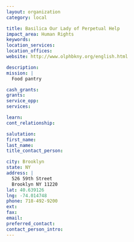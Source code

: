 ```yaml
---
layout: organization
category: local

title: Basilica Our Lady of Perpetual Help
impact_area: Human Rights
keywords: 
location_services: 
location_offices: 
website: http://www.olphbkny.org/english.html

description: 
mission: |
  Food pantry

cash_grants: 
grants: 
service_opp: 
services: 

learn: 
cont_relationship: 

salutation: 
first_name: 
last_name: 
title_contact_person: 

city: Brooklyn
state: NY
address: |
  526 59th Street     
  Brooklyn NY 11220
lat: 40.639126
lng: -74.014748
phone: 718-492-9200
ext: 
fax: 
email: 
preferred_contact: 
contact_person_intro: 
---
```

